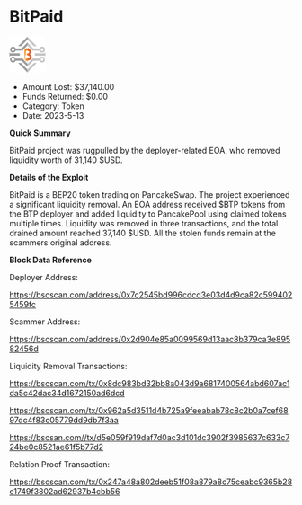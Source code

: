 # BitPaid
![BitPaid](/rektimages/BitPaid.png)
- Amount Lost: $37,140.00
- Funds Returned: $0.00
- Category: Token
- Date: 2023-5-13

**Quick Summary**

BitPaid project was rugpulled by the deployer-related EOA, who removed liquidity worth of 31,140 $USD.

  


 **Details of the Exploit**

BitPaid is a BEP20 token trading on PancakeSwap. The project experienced a significant liquidity removal. An EOA address received $BTP tokens from the BTP deployer and added liquidity to PancakePool using claimed tokens multiple times. Liquidity was removed in three transactions, and the total drained amount reached 37,140 $USD. All the stolen funds remain at the scammers original address.

  


 **Block Data Reference**

Deployer Address:

https://bscscan.com/address/0x7c2545bd996cdcd3e03d4d9ca82c5994025459fc

  


Scammer Address:

https://bscscan.com/address/0x2d904e85a0099569d13aac8b379ca3e89582456d

  


Liquidity Removal Transactions: 

https://bscscan.com/tx/0x8dc983bd32bb8a043d9a6817400564abd607ac1da5c42dac34d1672150ad6dcd

https://bscscan.com/tx/0x962a5d3511d4b725a9feeabab78c8c2b0a7cef6897dc4f83c05779dd9db7f3aa

https://bscsan.com//tx/d5e059f919daf7d0ac3d101dc3902f3985637c633c724be0c8521ae61f5b77d2

  


Relation Proof Transaction:

https://bscscan.com/tx/0x247a48a802deeb51f08a879a8c75ceabc9365b28e1749f3802ad62937b4cbb56



